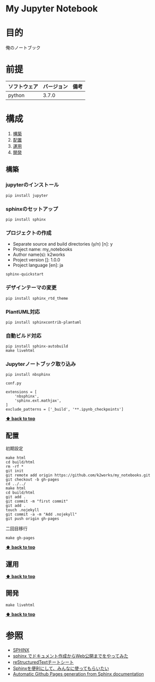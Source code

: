 My Jupyter Notebook
===================
# 目的 #
俺のノートブック

# 前提 #
| ソフトウェア   | バージョン   | 備考        |
|:---------------|:-------------|:------------|
| python          |3.7.0    |             |


# 構成 #
1. [構築](#構築 )
1. [配置](#配置 )
1. [運用](#運用 )
1. [開発](#開発 )

## 構築
### jupyterのインストール
```
pip install jupyter
```
### sphinxのセットアップ
```
pip install sphinx
```
### プロジェクトの作成
+ Separate source and build directories (y/n) [n]: y
+ Project name: my_notebooks
+ Author name(s): k2works
+ Project version []: 1.0.0
+ Project language [en]: ja

```
sphinx-quickstart
```
### デザインテーマの変更
```
pip install sphinx_rtd_theme
```
### 

### PlantUML対応
```
pip install sphinxcontrib-plantuml
```

### 自動ビルド対応
```
pip install sphinx-autobuild
make livehtml
```

### Jupyterノートブック取り込み
```
pip install nbsphinx
```
`conf.py`
```
extensions = [
    'nbsphinx',
    'sphinx.ext.mathjax',
]
exclude_patterns = ['_build', '**.ipynb_checkpoints']
```

**[⬆ back to top](#構成)**

## 配置
初期設定
```
make html
cd build/html
rm -rf *
git init
git remote add origin https://github.com/k2works/my_notebooks.git
git checkout -b gh-pages
cd ../../
make html
cd build/html
git add .
git commit -m "first commit"
git add .
touch .nojekyll
git commit -a -m "Add .nojekyll"
git push origin gh-pages
```

二回目移行
```
make gh-pages
```

**[⬆ back to top](#構成)**

## 運用
**[⬆ back to top](#構成)**

## 開発
```
make livehtml
```

**[⬆ back to top](#構成)**

# 参照 #
+ [SPHINX](http://www.sphinx-doc.org/ja/stable/index.html)
+ [sphinx でドキュメント作成からWeb公開までをやってみた](https://qiita.com/kinpira/items/505bccacb2fba89c0ff0)
+ [reStructuredTextチートシート](http://teambtrb.com/2017/08/20/post-464/)
+ [Sphinxを便利にして、みんなに使ってもらいたい](https://qiita.com/kinpira/items/505bccacb2fba89c0ff0)
+ [Automatic Github Pages generation from Sphinx documentation](http://nikhilism.com/post/2012/automatic-github-pages-generation-from/)